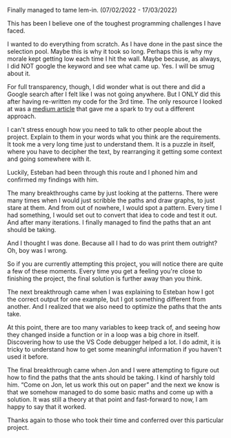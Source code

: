 Finally managed to tame lem-in. (07/02/2022 - 17/03/2022)


This has been I believe one of the toughest programming challenges I have faced.

I wanted to do everything from scratch. As I have done in the past since the selection pool. Maybe this is why it took so long. Perhaps this is why my morale kept getting low each time I hit the wall. 
Maybe because, as always, I did NOT google the keyword and see what came up.
Yes. I will be smug about it. 

For full transparency, though, I did wonder what is out there and did a Google search after I felt like I was not going anywhere. But I ONLY did this after having re-written my code for the 3rd time. The only resource I looked at was a [medium article](https://medium.com/@jamierobertdawson/lem-in-finding-all-the-paths-and-deciding-which-are-worth-it-2503dffb893) that gave me a spark to try out a different approach.

I can't stress enough how you need to talk to other people about the project. Explain to them in your words what you think are the requirements.
It took me a very long time just to understand them. It is a puzzle in itself, where you have to decipher the text, by rearranging it getting some context and going somewhere with it.

Luckily, Esteban had been through this route and I phoned him and confirmed my findings with him.

The many breakthroughs came by just looking at the patterns. There were many times when I would just scribble the paths and draw graphs, to just stare at them. And from out of nowhere, I would spot a pattern. 
Every time I had something, I would set out to convert that idea to code and test it out.
And after many iterations. I finally managed to find the paths that an ant should be taking.

And I thought I was done. 
Because all I had to do was print them outright? Oh, boy was I wrong.

So if you are currently attempting this project, you will notice there are quite a few of these moments. Every time you get a feeling you're close to finishing the project, the final solution is further away than you think.

The next breakthrough came when I was explaining to Esteban how I got the correct output for one example, but I got something different from another.  And I realized that we also need to optimize the paths that the ants take.

At this point, there are too many variables to keep track of, and seeing how they changed inside a function or in a loop was a big chore in itself. 
Discovering how to use the VS Code debugger helped a lot. I do admit, it is tricky to understand how to get some meaningful information if you haven't used it before.

The final breakthrough came when Jon and I were attempting to figure out how to find the paths that the ants should be taking. I kind of harshly told him. “Come on Jon, let us work this out on paper” and the next we know is that we somehow managed to do some basic maths and come up with a solution.
It was still a theory at that point and fast-forward to now, I am happy to say that it worked.

Thanks again to those who took their time and conferred over this particular project.


